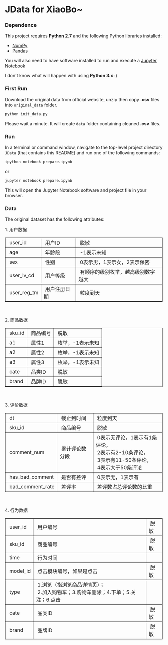 # JData for XiaoBo~

### Dependence

This project requires **Python 2.7** and the following Python libraries installed:

- [NumPy](http://www.numpy.org/)
- [Pandas](http://pandas.pydata.org)

You will also need to have software installed to run and execute a [Jupyter Notebook](http://ipython.org/notebook.html)

I don't know what will happen with using **Python 3.x** :)

### First Run

Download the original data from official website, unzip then copy **.csv** files into `original_data` folder.

```bash
python init_data.py
```

Please wait a minute. It will create `data` folder containing cleaned **.csv** files.

### Run

In a terminal or command window, navigate to the top-level project directory `JData` (that contains this README) and run one of the following commands:

```bash
ipython notebook prepare.ipynb
```

or
```bash
jupyter notebook prepare.ipynb
```

This will open the Jupyter Notebook software and project file in your browser.

### Data

The original dataset has the following attributes:

<p>1. 用户数据</p><table class="" border="1"><tbody><tr><td>&nbsp;user_id</td><td>&nbsp;用户<span lang="EN-US">ID</span></td><td>&nbsp;脱敏</td></tr><tr><td>&nbsp;age</td><td>&nbsp;年龄段</td><td>&nbsp;-1表示未知</td></tr><tr><td>&nbsp;sex</td><td>&nbsp;性别</td><td>&nbsp;0表示男，1表示女，2表示保密<br></td></tr><tr><td>&nbsp;user_lv_cd</td><td>&nbsp;用户等级</td><td>&nbsp;有顺序的级别枚举，越高级别数字越大</td></tr><tr><td>&nbsp;user_reg_tm</td><td>&nbsp;用户注册日期</td><td>&nbsp;粒度到天</td></tr></tbody></table><p><br></p><p>2. 商品数据</p><table class="" border="1"><tbody><tr><td>&nbsp;sku_id</td><td>&nbsp;商品编号</td><td>&nbsp;脱敏</td></tr><tr><td>&nbsp;a1</td><td>&nbsp;属性<span lang="EN-US">1</span></td><td>&nbsp;枚举，<span lang="EN-US">-1</span>表示未知</td></tr><tr><td>&nbsp;a2</td><td>&nbsp;属性2</td><td>&nbsp;枚举，<span lang="EN-US">-1</span>表示未知</td></tr><tr><td>&nbsp;a3</td><td>&nbsp;属性3</td><td>&nbsp;枚举，<span lang="EN-US">-1</span>表示未知</td></tr><tr><td>&nbsp;cate</td><td>&nbsp;品类<span lang="EN-US">ID</span></td><td>&nbsp;脱敏</td></tr><tr><td>&nbsp;brand</td><td>&nbsp;品牌<span lang="EN-US">ID</span></td><td>&nbsp;脱敏</td></tr></tbody></table><p><br></p><p>3. 评价数据</p><table class="" border="1"><tbody><tr><td>&nbsp;dt</td><td>&nbsp;截止到时间</td><td>&nbsp;粒度到天</td></tr><tr><td>&nbsp;sku_id</td><td>&nbsp;商品编号</td><td>&nbsp;脱敏</td></tr><tr><td>&nbsp;comment_num</td><td>&nbsp;累计评论数分段</td><td>&nbsp;0表示无评论，1表示有1条评论，<br>&nbsp;2表示有2-10条评论，<br>&nbsp;3表示有11-50条评论，<br>&nbsp;4表示大于50条评论<br></td></tr><tr><td>&nbsp;has_bad_comment</td><td>&nbsp;是否有差评</td><td>&nbsp;0表示无，1表示有<br></td></tr><tr><td>&nbsp;bad_comment_rate</td><td>&nbsp;差评率</td><td>&nbsp;差评数占总评论数的比重</td></tr></tbody></table><p><br></p><p>4. 行为数据</p><table class="" border="1"><tbody><tr><td>&nbsp;user_id</td><td>&nbsp;用户编号</td><td>&nbsp;脱敏</td></tr><tr><td>&nbsp;sku_id</td><td>&nbsp;商品编号</td><td>&nbsp;脱敏</td></tr><tr><td>&nbsp;time</td><td>&nbsp;行为时间</td><td>&nbsp;</td></tr><tr><td>&nbsp;model_id</td><td>&nbsp;点击模块编号，如果是点击</td><td>&nbsp;脱敏</td></tr><tr><td>&nbsp;type</td><td>&nbsp;1.浏览（指浏览商品详情页）；<br>&nbsp;2.加入购物车；3.购物车删除；4.下单；5.关注；6.点击<br></td><td>&nbsp;</td></tr><tr><td>&nbsp;cate</td><td>&nbsp;品类<span lang="EN-US">ID</span></td><td>&nbsp;脱敏</td></tr><tr><td>&nbsp;brand</td><td>&nbsp;品牌<span lang="EN-US">ID</span></td><td>&nbsp;脱敏</td></tr></tbody></table>
